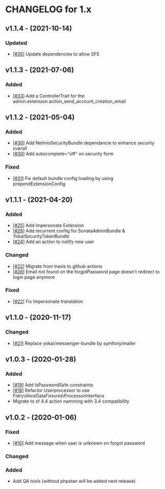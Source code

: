 CHANGELOG for 1.x
===================

## v1.1.4 - (2021-10-14)

### Updated

- [[#35](https://github.com/smartbooster/parameter-bundle/issues/35)] Update dependencies to allow SF5

## v1.1.3 - (2021-07-06)

### Added

- [[#33](https://github.com/smartbooster/authentication-bundle/issues/33)] Add a ControllerTrait for the admin.extension.action_send_account_creation_email

## v1.1.2 - (2021-05-04)

### Added

- [[#30](https://github.com/smartbooster/authentication-bundle/pull/30)] Add NelmioSecurityBundle dependancie to enhance security overall
- [[#30](https://github.com/smartbooster/authentication-bundle/pull/30)] Add autocomplete="off" on security form

### Fixed

- [[#31](https://github.com/smartbooster/authentication-bundle/issues/31)] Fix default bundle config loading by using prependExtensionConfig

## v1.1.1 - (2021-04-20)

### Added

- [[#25](https://github.com/smartbooster/authentication-bundle/issues/25)] Add Impersonate Extension
- [[#28](https://github.com/smartbooster/authentication-bundle/issues/28)] Add recurrent config for SonataAdminBundle & YokaiSecurityTokenBundle
- [[#24](https://github.com/smartbooster/authentication-bundle/issues/24)] Add an action to notify new user

### Changed

- [[#22](https://github.com/smartbooster/authentication-bundle/issues/22)] Migrate from travis to github actions
- [[#26](https://github.com/smartbooster/authentication-bundle/issues/26)] Email not found on the forgotPassword page doesn't redirect to login page anymore

### Fixed

- [[#22](https://github.com/smartbooster/authentication-bundle/issues/22)] Fix Impersonate translation

## v1.1.0 - (2020-11-17)

### Changed

- [[#21](https://github.com/smartbooster/authentication-bundle/pull/21)] Replace yokai/messenger-bundle by symfony/mailer

## v1.0.3 - (2020-01-28)

### Added

- [[#19](https://github.com/smartbooster/authentication-bundle/pull/19)] Add IsPasswordSafe constraints
- [[#18](https://github.com/smartbooster/authentication-bundle/pull/18)] Refactor Userprocessor to use Fidry\AliceDataFixtures\ProcessorInterface
- Migrate to sf 4.4 action namming with 3.4 compatibility

## v1.0.2 - (2020-01-06)

### Fixed

- [[#10](https://github.com/smartbooster/authentication-bundle/issues/10)] Add message when user is unknown on forgot password

### Changed

### Added

- Add QA tools (without phpstan will be added next release)
